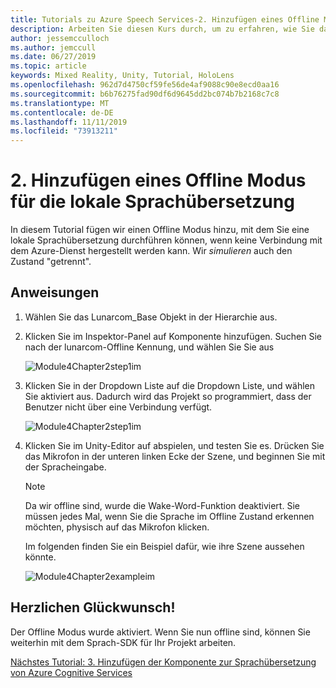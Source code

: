 ```yaml
---
title: Tutorials zu Azure Speech Services-2. Hinzufügen eines Offline Modus für die lokale Sprachübersetzung
description: Arbeiten Sie diesen Kurs durch, um zu erfahren, wie Sie das Azure Speech SDK in einer Mixed Reality-Anwendung implementieren
author: jessemcculloch
ms.author: jemccull
ms.date: 06/27/2019
ms.topic: article
keywords: Mixed Reality, Unity, Tutorial, HoloLens
ms.openlocfilehash: 962d7d4750cf59fe56de4af9088c90e8ecd0aa16
ms.sourcegitcommit: b6b76275fad90df6d9645dd2bc074b7b2168c7c8
ms.translationtype: MT
ms.contentlocale: de-DE
ms.lasthandoff: 11/11/2019
ms.locfileid: "73913211"
---
```

# <a name="2-adding-an-offline-mode-for-local-speech-to-text-translation"></a>2. Hinzufügen eines Offline Modus für die lokale Sprachübersetzung

In diesem Tutorial fügen wir einen Offline Modus hinzu, mit dem Sie eine lokale Sprachübersetzung durchführen können, wenn keine Verbindung mit dem Azure-Dienst hergestellt werden kann. Wir *simulieren* auch den Zustand "getrennt".

## <a name="instructions"></a>Anweisungen

1. Wählen Sie das Lunarcom_Base Objekt in der Hierarchie aus.

2. Klicken Sie im Inspektor-Panel auf Komponente hinzufügen. Suchen Sie nach der lunarcom-Offline Kennung, und wählen Sie Sie aus

    ![Module4Chapter2step1im](images/module4chapter2step1im.PNG)

3. Klicken Sie in der Dropdown Liste auf die Dropdown Liste, und wählen Sie aktiviert aus. Dadurch wird das Projekt so programmiert, dass der Benutzer nicht über eine Verbindung verfügt.

    ![Module4Chapter2step1im](images/module4chapter2step2im.PNG)

4. Klicken Sie im Unity-Editor auf abspielen, und testen Sie es. Drücken Sie das Mikrofon in der unteren linken Ecke der Szene, und beginnen Sie mit der Spracheingabe.

    >[!NOTE]
    >Da wir offline sind, wurde die Wake-Word-Funktion deaktiviert. Sie müssen jedes Mal, wenn Sie die Sprache im Offline Zustand erkennen möchten, physisch auf das Mikrofon klicken.

    Im folgenden finden Sie ein Beispiel dafür, wie ihre Szene aussehen könnte.

    ![Module4Chapter2exampleim](images/module4chapter2exampleim.PNG)

## <a name="congratulations"></a>Herzlichen Glückwunsch!

Der Offline Modus wurde aktiviert. Wenn Sie nun offline sind, können Sie weiterhin mit dem Sprach-SDK für Ihr Projekt arbeiten.

[Nächstes Tutorial: 3. Hinzufügen der Komponente zur Sprachübersetzung von Azure Cognitive Services](mrlearning-speechSDK-ch3.md)
